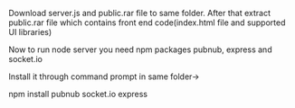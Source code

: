 Download server.js and public.rar file to same folder. After that extract public.rar file which contains front end code(index.html file and supported UI libraries)

Now to run node server you need npm packages pubnub, express and socket.io

Install it through command prompt in same folder->

npm install pubnub socket.io express

